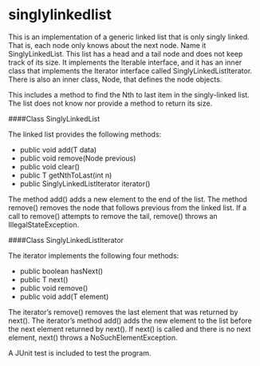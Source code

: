 singlylinkedlist
================

This is an implementation of a generic linked list that is only singly linked. That is, each node only knows about the next node. Name it SinglyLinkedList. This list has a head and a tail node and does not keep track of its size. It implements the Iterable<T> interface, and it has an inner class that implements the Iterator<T> interface called SinglyLinkedListIterator. There is also an inner
class, Node, that defines the node objects.

This includes a method to find the Nth to last item in the singly-linked list. The list does not know nor provide a method to return its size.

####Class SinglyLinkedList

The linked list provides the following methods:

- public void add(T data)
- public void remove(Node<T> previous)
- public void clear()
- public T getNthToLast(int n)
- public SinglyLinkedListIterator iterator()

The method add() adds a new element to the end of the list. The method remove() removes the node that follows previous from the linked list. If a call to remove() attempts to remove the tail, remove() throws an IllegalStateException.

####Class SinglyLinkedListIterator

The iterator implements the following four methods:

- public boolean hasNext()
- public T next()
- public void remove()
- public void add(T element)

The iterator’s remove() removes the last element that was returned by next(). The iterator’s method add() adds the new element to the list before the next element returned by next(). If next() is called and there is no next element, next() throws a NoSuchElementException.

A JUnit test is included to test the program.
